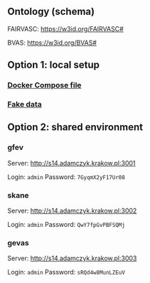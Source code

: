 ## Ontology (schema)


FAIRVASC: https://w3id.org/FAIRVASC#

BVAS: https://w3id.org/BVAS#


## Option 1: local setup

### [Docker Compose file](/greenfield/docker-compose.yml)

### [Fake data](https://mega.nz/folder/WqpyUSoY#_GvtOlZjARx0pVwBaSr2fw)

## Option 2: shared environment

### gfev

Server: http://s14.adamczyk.krakow.pl:3001

Login: `admin`
Password: `7GyqmX2yF17Ur08`

### skane

Server: http://s14.adamczyk.krakow.pl:3002

Login: `admin`
Password: `QwY7fpGvPBFSQMj`

### gevas

Server: http://s14.adamczyk.krakow.pl:3003

Login: `admin`
Password: `sRQd4w8MunLZEuV`

